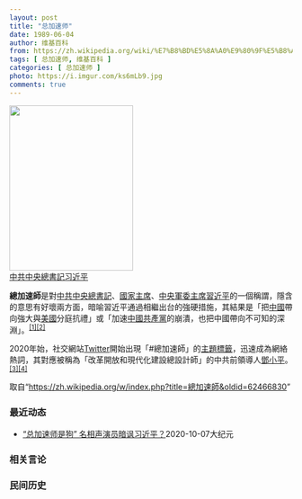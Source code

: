```yaml
---
layout: post
title: "总加速师"
date: 1989-06-04
author: 维基百科
from: https://zh.wikipedia.org/wiki/%E7%B8%BD%E5%8A%A0%E9%80%9F%E5%B8%AB
tags: [ 总加速师, 维基百科 ]
categories: [ 总加速师 ]
photo: https://i.imgur.com/ks6mLb9.jpg
comments: true
---
```

<div class="mw-parser-output"><div class="thumb tright"><div class="thumbinner" style="width:222px;"><a href="/wiki/File:Xi_Jinping_2019.jpg" class="image"><img alt="" src="//upload.wikimedia.org/wikipedia/commons/thumb/3/32/Xi_Jinping_2019.jpg/220px-Xi_Jinping_2019.jpg" decoding="async" width="220" height="294" class="thumbimage" srcset="//upload.wikimedia.org/wikipedia/commons/thumb/3/32/Xi_Jinping_2019.jpg/330px-Xi_Jinping_2019.jpg 1.5x, //upload.wikimedia.org/wikipedia/commons/thumb/3/32/Xi_Jinping_2019.jpg/440px-Xi_Jinping_2019.jpg 2x" data-file-width="553" data-file-height="739"></a>  <div class="thumbcaption"><div class="magnify"><a href="/wiki/File:Xi_Jinping_2019.jpg" class="internal" title="放大"></a></div><a href="/wiki/%E4%B8%AD%E5%9B%BD%E5%85%B1%E4%BA%A7%E5%85%9A%E4%B8%AD%E5%A4%AE%E5%A7%94%E5%91%98%E4%BC%9A%E6%80%BB%E4%B9%A6%E8%AE%B0" title="中国共产党中央委员会总书记">中共中央總書記</a><a href="/wiki/%E4%B9%A0%E8%BF%91%E5%B9%B3" title="习近平">习近平</a></div></div></div>
<p><b>總加速師</b>是對<a href="/wiki/%E4%B8%AD%E5%9B%BD%E5%85%B1%E4%BA%A7%E5%85%9A%E4%B8%AD%E5%A4%AE%E5%A7%94%E5%91%98%E4%BC%9A%E6%80%BB%E4%B9%A6%E8%AE%B0" title="中国共产党中央委员会总书记">中共中央總書記</a>、<a href="/wiki/%E4%B8%AD%E5%8D%8E%E4%BA%BA%E6%B0%91%E5%85%B1%E5%92%8C%E5%9B%BD%E4%B8%BB%E5%B8%AD" title="中华人民共和国主席">國家主席</a>、<a href="/wiki/%E4%B8%AD%E5%9B%BD%E5%85%B1%E4%BA%A7%E5%85%9A%E4%B8%AD%E5%A4%AE%E5%86%9B%E4%BA%8B%E5%A7%94%E5%91%98%E4%BC%9A%E4%B8%BB%E5%B8%AD" title="中国共产党中央军事委员会主席">中央軍委主席</a><a href="/wiki/%E7%BF%92%E8%BF%91%E5%B9%B3" class="mw-redirect" title="習近平">習近平</a>的一個稱謂，隱含的意思有好壞兩方面，暗喻習近平通過相繼出台的強硬措施，其結果是「把<a href="/wiki/%E4%B8%AD%E5%8D%8E%E4%BA%BA%E6%B0%91%E5%85%B1%E5%92%8C%E5%9B%BD" title="中华人民共和国">中國</a>帶向強大與<a href="/wiki/%E7%BE%8E%E5%9C%8B" class="mw-redirect" title="美國">美國</a>分庭抗禮」或「加速<a href="/wiki/%E4%B8%AD%E5%9C%8B%E5%85%B1%E7%94%A2%E9%BB%A8" class="mw-redirect" title="中國共產黨">中國共產黨</a>的崩潰，也把中國帶向不可知的深淵」。<sup id="cite_ref-wj_1-0" class="reference"><a href="#cite_note-wj-1">[1]</a></sup><sup id="cite_ref-2" class="reference"><a href="#cite_note-2">[2]</a></sup>
</p><p>2020年始，社交網站<a href="/wiki/Twitter" title="Twitter">Twitter</a>開始出現「#總加速師」的<a href="/wiki/%E4%B8%BB%E9%A1%8C%E6%A8%99%E7%B1%A4" title="主題標籤">主題標籤</a>，迅速成為網絡熱詞，其對應被稱為「改革開放和現代化建設總設計師」的中共前領導人<a href="/wiki/%E9%84%A7%E5%B0%8F%E5%B9%B3" class="mw-redirect" title="鄧小平">鄧小平</a>。<sup id="cite_ref-bbc_3-0" class="reference"><a href="#cite_note-bbc-3">[3]</a></sup><sup id="cite_ref-4" class="reference"><a href="#cite_note-4">[4]</a></sup>
</p>
</div><noscript><img src="//zh.wikipedia.org/wiki/Special:CentralAutoLogin/start?type=1x1" alt="" title="" width="1" height="1" style="border: none; position: absolute;"></noscript>
<div class="printfooter">取自“<a dir="ltr" href="https://zh.wikipedia.org/w/index.php?title=總加速師&amp;oldid=62466830">https://zh.wikipedia.org/w/index.php?title=總加速師&amp;oldid=62466830</a>”</div><div id="recent-news"><h3>最近动态</h3><ul><li><a href="https://nodebe4.github.io/waimei/2020-10-07/%E6%80%BB%E5%8A%A0%E9%80%9F%E5%B8%88%E6%98%AF%E7%8B%97-%E5%90%8D%E7%9B%B8%E5%A3%B0%E6%BC%94%E5%91%98%E6%9A%97%E8%AE%BD%E4%B9%A0%E8%BF%91%E5%B9%B3" title="“总加速师是狗” 名相声演员暗讽习近平？—— 【大纪元2020年10月07日讯】中国最著名相声团体“德云社”二号人物于谦5日在YouTube上传新的短片，标题叫《总加速师是条狗》。因为习近平被网...">“总加速师是狗” 名相声演员暗讽习近平？</a><time>2020-10-07</time><a class="tag">大纪元</a></li>
</ul></div><div id="open-opinion"><h3>相关言论</h3><ul></ul></div><div id="mjls-record"><h3>民间历史</h3><ul></ul></div>